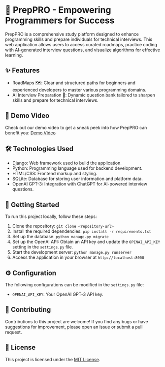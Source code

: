 # 📘 PrepPRO - Empowering Programmers for Success

PrepPRO is a comprehensive study platform designed to enhance programming skills and prepare individuals for technical interviews. This web application allows users to access curated roadmaps, practice coding with AI-generated interview questions, and visualize algorithms for effective learning.

## ✨ Features

- RoadMaps 🗺️: Clear and structured paths for beginners and experienced developers to master various programming domains.
- AI Interview Preparation 🤖: Dynamic question bank tailored to sharpen skills and prepare for technical interviews.




## 🎥 Demo Video

Check out our demo video to get a sneak peek into how PrepPRO can benefit you:
[Demo Video](https://www.canva.com/design/DAF5g5jJNmA/IxqNhjbMifsrvlpf8KrTRA/watch?utm_content=DAF5g5jJNmA&utm_campaign=designshare&utm_medium=link&utm_source=editor)

## 🛠️ Technologies Used

- Django: Web framework used to build the application.
- Python: Programming language used for backend development.
- HTML/CSS: Frontend markup and styling.
- SQLite: Database for storing user information and platform data.
- OpenAI GPT-3: Integration with ChatGPT for AI-powered interview questions.

## 🚀 Getting Started

To run this project locally, follow these steps:

1. Clone the repository: `git clone <repository-url>`
2. Install the required dependencies: `pip install -r requirements.txt`
3. Set up the database: `python manage.py migrate`
4. Set up the OpenAI API: Obtain an API key and update the `OPENAI_API_KEY` setting in the `settings.py` file.
5. Start the development server: `python manage.py runserver`
6. Access the application in your browser at `http://localhost:8000`

## ⚙️ Configuration

The following configurations can be modified in the `settings.py` file:

- `OPENAI_API_KEY`: Your OpenAI GPT-3 API key.

## 🤝 Contributing

Contributions to this project are welcome! If you find any bugs or have suggestions for improvement, please open an issue or submit a pull request.

## 📄 License

This project is licensed under the [MIT License](LICENSE).
